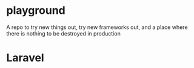 # playground
A repo to try new things out, try new frameworks out, and a place where there is nothing to be destroyed in production

# Laravel
